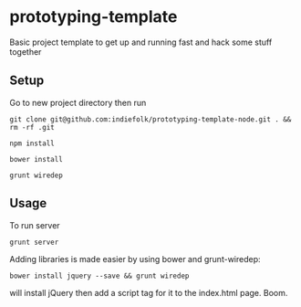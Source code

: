 # prototyping-template

Basic project template to get up and running fast and hack some stuff together

## Setup

Go to new project directory then run

    git clone git@github.com:indiefolk/prototyping-template-node.git . && rm -rf .git

    npm install

    bower install

    grunt wiredep

## Usage

To run server

    grunt server

Adding libraries is made easier by using bower and grunt-wiredep:

    bower install jquery --save && grunt wiredep

will install jQuery then add a script tag for it to the index.html page. Boom.
